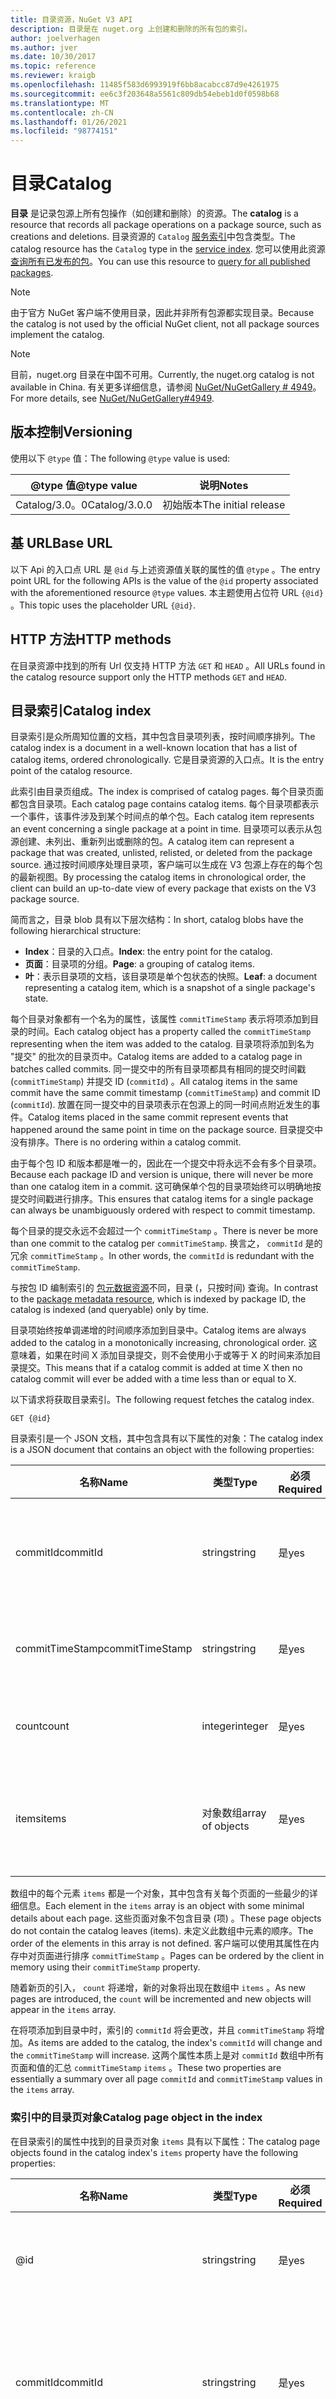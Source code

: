 ```yaml
---
title: 目录资源，NuGet V3 API
description: 目录是在 nuget.org 上创建和删除的所有包的索引。
author: joelverhagen
ms.author: jver
ms.date: 10/30/2017
ms.topic: reference
ms.reviewer: kraigb
ms.openlocfilehash: 11485f583d6993919f6bb8acabcc87d9e4261975
ms.sourcegitcommit: ee6c3f203648a5561c809db54ebeb1d0f0598b68
ms.translationtype: MT
ms.contentlocale: zh-CN
ms.lasthandoff: 01/26/2021
ms.locfileid: "98774151"
---
```

# <a name="catalog"></a><span data-ttu-id="5e202-103">目录</span><span class="sxs-lookup"><span data-stu-id="5e202-103">Catalog</span></span>

<span data-ttu-id="5e202-104">**目录** 是记录包源上所有包操作（如创建和删除）的资源。</span><span class="sxs-lookup"><span data-stu-id="5e202-104">The **catalog** is a resource that records all package operations on a package source, such as creations and deletions.</span></span> <span data-ttu-id="5e202-105">目录资源的 `Catalog` [服务索引](service-index.md)中包含类型。</span><span class="sxs-lookup"><span data-stu-id="5e202-105">The catalog resource has the `Catalog` type in the [service index](service-index.md).</span></span> <span data-ttu-id="5e202-106">您可以使用此资源 [查询所有已发布的包](../guides/api/query-for-all-published-packages.md)。</span><span class="sxs-lookup"><span data-stu-id="5e202-106">You can use this resource to [query for all published packages](../guides/api/query-for-all-published-packages.md).</span></span>

> [!Note]
> <span data-ttu-id="5e202-107">由于官方 NuGet 客户端不使用目录，因此并非所有包源都实现目录。</span><span class="sxs-lookup"><span data-stu-id="5e202-107">Because the catalog is not used by the official NuGet client, not all package sources implement the catalog.</span></span>

> [!Note]
> <span data-ttu-id="5e202-108">目前，nuget.org 目录在中国不可用。</span><span class="sxs-lookup"><span data-stu-id="5e202-108">Currently, the nuget.org catalog is not available in China.</span></span> <span data-ttu-id="5e202-109">有关更多详细信息，请参阅 [NuGet/NuGetGallery # 4949](https://github.com/NuGet/NuGetGallery/issues/4949)。</span><span class="sxs-lookup"><span data-stu-id="5e202-109">For more details, see [NuGet/NuGetGallery#4949](https://github.com/NuGet/NuGetGallery/issues/4949).</span></span>

## <a name="versioning"></a><span data-ttu-id="5e202-110">版本控制</span><span class="sxs-lookup"><span data-stu-id="5e202-110">Versioning</span></span>

<span data-ttu-id="5e202-111">使用以下 `@type` 值：</span><span class="sxs-lookup"><span data-stu-id="5e202-111">The following `@type` value is used:</span></span>

<span data-ttu-id="5e202-112">@type 值</span><span class="sxs-lookup"><span data-stu-id="5e202-112">@type value</span></span>   | <span data-ttu-id="5e202-113">说明</span><span class="sxs-lookup"><span data-stu-id="5e202-113">Notes</span></span>
------------- | -----
<span data-ttu-id="5e202-114">Catalog/3.0。0</span><span class="sxs-lookup"><span data-stu-id="5e202-114">Catalog/3.0.0</span></span> | <span data-ttu-id="5e202-115">初始版本</span><span class="sxs-lookup"><span data-stu-id="5e202-115">The initial release</span></span>

## <a name="base-url"></a><span data-ttu-id="5e202-116">基 URL</span><span class="sxs-lookup"><span data-stu-id="5e202-116">Base URL</span></span>

<span data-ttu-id="5e202-117">以下 Api 的入口点 URL 是 `@id` 与上述资源值关联的属性的值 `@type` 。</span><span class="sxs-lookup"><span data-stu-id="5e202-117">The entry point URL for the following APIs is the value of the `@id` property associated with the aforementioned resource `@type` values.</span></span> <span data-ttu-id="5e202-118">本主题使用占位符 URL `{@id}` 。</span><span class="sxs-lookup"><span data-stu-id="5e202-118">This topic uses the placeholder URL `{@id}`.</span></span>

## <a name="http-methods"></a><span data-ttu-id="5e202-119">HTTP 方法</span><span class="sxs-lookup"><span data-stu-id="5e202-119">HTTP methods</span></span>

<span data-ttu-id="5e202-120">在目录资源中找到的所有 Url 仅支持 HTTP 方法 `GET` 和 `HEAD` 。</span><span class="sxs-lookup"><span data-stu-id="5e202-120">All URLs found in the catalog resource support only the HTTP methods `GET` and `HEAD`.</span></span>

## <a name="catalog-index"></a><span data-ttu-id="5e202-121">目录索引</span><span class="sxs-lookup"><span data-stu-id="5e202-121">Catalog index</span></span>

<span data-ttu-id="5e202-122">目录索引是众所周知位置的文档，其中包含目录项列表，按时间顺序排列。</span><span class="sxs-lookup"><span data-stu-id="5e202-122">The catalog index is a document in a well-known location that has a list of catalog items, ordered chronologically.</span></span> <span data-ttu-id="5e202-123">它是目录资源的入口点。</span><span class="sxs-lookup"><span data-stu-id="5e202-123">It is the entry point of the catalog resource.</span></span>

<span data-ttu-id="5e202-124">此索引由目录页组成。</span><span class="sxs-lookup"><span data-stu-id="5e202-124">The index is comprised of catalog pages.</span></span> <span data-ttu-id="5e202-125">每个目录页面都包含目录项。</span><span class="sxs-lookup"><span data-stu-id="5e202-125">Each catalog page contains catalog items.</span></span> <span data-ttu-id="5e202-126">每个目录项都表示一个事件，该事件涉及到某个时间点的单个包。</span><span class="sxs-lookup"><span data-stu-id="5e202-126">Each catalog item represents an event concerning a single package at a point in time.</span></span> <span data-ttu-id="5e202-127">目录项可以表示从包源创建、未列出、重新列出或删除的包。</span><span class="sxs-lookup"><span data-stu-id="5e202-127">A catalog item can represent a package that was created, unlisted, relisted, or deleted from the package source.</span></span> <span data-ttu-id="5e202-128">通过按时间顺序处理目录项，客户端可以生成在 V3 包源上存在的每个包的最新视图。</span><span class="sxs-lookup"><span data-stu-id="5e202-128">By processing the catalog items in chronological order, the client can build an up-to-date view of every package that exists on the V3 package source.</span></span>

<span data-ttu-id="5e202-129">简而言之，目录 blob 具有以下层次结构：</span><span class="sxs-lookup"><span data-stu-id="5e202-129">In short, catalog blobs have the following hierarchical structure:</span></span>

- <span data-ttu-id="5e202-130">**Index**：目录的入口点。</span><span class="sxs-lookup"><span data-stu-id="5e202-130">**Index**: the entry point for the catalog.</span></span>
- <span data-ttu-id="5e202-131">**页面**：目录项的分组。</span><span class="sxs-lookup"><span data-stu-id="5e202-131">**Page**: a grouping of catalog items.</span></span>
- <span data-ttu-id="5e202-132">**叶**：表示目录项的文档，该目录项是单个包状态的快照。</span><span class="sxs-lookup"><span data-stu-id="5e202-132">**Leaf**: a document representing a catalog item, which is a snapshot of a single package's state.</span></span>

<span data-ttu-id="5e202-133">每个目录对象都有一个名为的属性，该属性 `commitTimeStamp` 表示将项添加到目录的时间。</span><span class="sxs-lookup"><span data-stu-id="5e202-133">Each catalog object has a property called the `commitTimeStamp` representing when the item was added to the catalog.</span></span> <span data-ttu-id="5e202-134">目录项将添加到名为 "提交" 的批次的目录页中。</span><span class="sxs-lookup"><span data-stu-id="5e202-134">Catalog items are added to a catalog page in batches called commits.</span></span> <span data-ttu-id="5e202-135">同一提交中的所有目录项都具有相同的提交时间戳 (`commitTimeStamp`) 并提交 ID (`commitId`) 。</span><span class="sxs-lookup"><span data-stu-id="5e202-135">All catalog items in the same commit have the same commit timestamp (`commitTimeStamp`) and commit ID (`commitId`).</span></span> <span data-ttu-id="5e202-136">放置在同一提交中的目录项表示在包源上的同一时间点附近发生的事件。</span><span class="sxs-lookup"><span data-stu-id="5e202-136">Catalog items placed in the same commit represent events that happened around the same point in time on the package source.</span></span> <span data-ttu-id="5e202-137">目录提交中没有排序。</span><span class="sxs-lookup"><span data-stu-id="5e202-137">There is no ordering within a catalog commit.</span></span>

<span data-ttu-id="5e202-138">由于每个包 ID 和版本都是唯一的，因此在一个提交中将永远不会有多个目录项。</span><span class="sxs-lookup"><span data-stu-id="5e202-138">Because each package ID and version is unique, there will never be more than one catalog item in a commit.</span></span> <span data-ttu-id="5e202-139">这可确保单个包的目录项始终可以明确地按提交时间戳进行排序。</span><span class="sxs-lookup"><span data-stu-id="5e202-139">This ensures that catalog items for a single package can always be unambiguously ordered with respect to commit timestamp.</span></span>

<span data-ttu-id="5e202-140">每个目录的提交永远不会超过一个 `commitTimeStamp` 。</span><span class="sxs-lookup"><span data-stu-id="5e202-140">There is never be more than one commit to the catalog per `commitTimeStamp`.</span></span> <span data-ttu-id="5e202-141">换言之， `commitId` 是的冗余 `commitTimeStamp` 。</span><span class="sxs-lookup"><span data-stu-id="5e202-141">In other words, the `commitId` is redundant with the `commitTimeStamp`.</span></span>

<span data-ttu-id="5e202-142">与按包 ID 编制索引的 [包元数据资源](registration-base-url-resource.md)不同，目录 (，只按时间) 查询。</span><span class="sxs-lookup"><span data-stu-id="5e202-142">In contrast to the [package metadata resource](registration-base-url-resource.md), which is indexed by package ID, the catalog is indexed (and queryable) only by time.</span></span>

<span data-ttu-id="5e202-143">目录项始终按单调递增的时间顺序添加到目录中。</span><span class="sxs-lookup"><span data-stu-id="5e202-143">Catalog items are always added to the catalog in a monotonically increasing, chronological order.</span></span> <span data-ttu-id="5e202-144">这意味着，如果在时间 X 添加目录提交，则不会使用小于或等于 X 的时间来添加目录提交。</span><span class="sxs-lookup"><span data-stu-id="5e202-144">This means that if a catalog commit is added at time X then no catalog commit will ever be added with a time less than or equal to X.</span></span>

<span data-ttu-id="5e202-145">以下请求将获取目录索引。</span><span class="sxs-lookup"><span data-stu-id="5e202-145">The following request fetches the catalog index.</span></span>

```
GET {@id}
```

<span data-ttu-id="5e202-146">目录索引是一个 JSON 文档，其中包含具有以下属性的对象：</span><span class="sxs-lookup"><span data-stu-id="5e202-146">The catalog index is a JSON document that contains an object with the following properties:</span></span>

<span data-ttu-id="5e202-147">名称</span><span class="sxs-lookup"><span data-stu-id="5e202-147">Name</span></span>            | <span data-ttu-id="5e202-148">类型</span><span class="sxs-lookup"><span data-stu-id="5e202-148">Type</span></span>             | <span data-ttu-id="5e202-149">必须</span><span class="sxs-lookup"><span data-stu-id="5e202-149">Required</span></span> | <span data-ttu-id="5e202-150">注释</span><span class="sxs-lookup"><span data-stu-id="5e202-150">Notes</span></span>
--------------- | ---------------- | -------- | -----
<span data-ttu-id="5e202-151">commitId</span><span class="sxs-lookup"><span data-stu-id="5e202-151">commitId</span></span>        | <span data-ttu-id="5e202-152">string</span><span class="sxs-lookup"><span data-stu-id="5e202-152">string</span></span>           | <span data-ttu-id="5e202-153">是</span><span class="sxs-lookup"><span data-stu-id="5e202-153">yes</span></span>      | <span data-ttu-id="5e202-154">与最新提交关联的唯一 ID</span><span class="sxs-lookup"><span data-stu-id="5e202-154">A unique ID associated with the most recent commit</span></span>
<span data-ttu-id="5e202-155">commitTimeStamp</span><span class="sxs-lookup"><span data-stu-id="5e202-155">commitTimeStamp</span></span> | <span data-ttu-id="5e202-156">string</span><span class="sxs-lookup"><span data-stu-id="5e202-156">string</span></span>           | <span data-ttu-id="5e202-157">是</span><span class="sxs-lookup"><span data-stu-id="5e202-157">yes</span></span>      | <span data-ttu-id="5e202-158">最近提交的时间戳</span><span class="sxs-lookup"><span data-stu-id="5e202-158">A timestamp of the most recent commit</span></span>
<span data-ttu-id="5e202-159">count</span><span class="sxs-lookup"><span data-stu-id="5e202-159">count</span></span>           | <span data-ttu-id="5e202-160">integer</span><span class="sxs-lookup"><span data-stu-id="5e202-160">integer</span></span>          | <span data-ttu-id="5e202-161">是</span><span class="sxs-lookup"><span data-stu-id="5e202-161">yes</span></span>      | <span data-ttu-id="5e202-162">索引中的页数</span><span class="sxs-lookup"><span data-stu-id="5e202-162">The number of pages in the index</span></span>
<span data-ttu-id="5e202-163">items</span><span class="sxs-lookup"><span data-stu-id="5e202-163">items</span></span>           | <span data-ttu-id="5e202-164">对象数组</span><span class="sxs-lookup"><span data-stu-id="5e202-164">array of objects</span></span> | <span data-ttu-id="5e202-165">是</span><span class="sxs-lookup"><span data-stu-id="5e202-165">yes</span></span>      | <span data-ttu-id="5e202-166">对象的数组，每个对象表示一个页</span><span class="sxs-lookup"><span data-stu-id="5e202-166">A array of objects, each object representing a page</span></span>

<span data-ttu-id="5e202-167">数组中的每个元素 `items` 都是一个对象，其中包含有关每个页面的一些最少的详细信息。</span><span class="sxs-lookup"><span data-stu-id="5e202-167">Each element in the `items` array is an object with some minimal details about each page.</span></span> <span data-ttu-id="5e202-168">这些页面对象不包含目录 (项) 。</span><span class="sxs-lookup"><span data-stu-id="5e202-168">These page objects do not contain the catalog leaves (items).</span></span> <span data-ttu-id="5e202-169">未定义此数组中元素的顺序。</span><span class="sxs-lookup"><span data-stu-id="5e202-169">The order of the elements in this array is not defined.</span></span> <span data-ttu-id="5e202-170">客户端可以使用其属性在内存中对页面进行排序 `commitTimeStamp` 。</span><span class="sxs-lookup"><span data-stu-id="5e202-170">Pages can be ordered by the client in memory using their `commitTimeStamp` property.</span></span>

<span data-ttu-id="5e202-171">随着新页的引入， `count` 将递增，新的对象将出现在数组中 `items` 。</span><span class="sxs-lookup"><span data-stu-id="5e202-171">As new pages are introduced, the `count` will be incremented and new objects will appear in the `items` array.</span></span>

<span data-ttu-id="5e202-172">在将项添加到目录中时，索引的 `commitId` 将会更改，并且 `commitTimeStamp` 将增加。</span><span class="sxs-lookup"><span data-stu-id="5e202-172">As items are added to the catalog, the index's `commitId` will change and the `commitTimeStamp` will increase.</span></span> <span data-ttu-id="5e202-173">这两个属性本质上是对 `commitId` 数组中所有页面和值的汇总 `commitTimeStamp` `items` 。</span><span class="sxs-lookup"><span data-stu-id="5e202-173">These two properties are essentially a summary over all page `commitId` and `commitTimeStamp` values in the `items` array.</span></span>

### <a name="catalog-page-object-in-the-index"></a><span data-ttu-id="5e202-174">索引中的目录页对象</span><span class="sxs-lookup"><span data-stu-id="5e202-174">Catalog page object in the index</span></span>

<span data-ttu-id="5e202-175">在目录索引的属性中找到的目录页对象 `items` 具有以下属性：</span><span class="sxs-lookup"><span data-stu-id="5e202-175">The catalog page objects found in the catalog index's `items` property have the following properties:</span></span>

<span data-ttu-id="5e202-176">名称</span><span class="sxs-lookup"><span data-stu-id="5e202-176">Name</span></span>            | <span data-ttu-id="5e202-177">类型</span><span class="sxs-lookup"><span data-stu-id="5e202-177">Type</span></span>    | <span data-ttu-id="5e202-178">必须</span><span class="sxs-lookup"><span data-stu-id="5e202-178">Required</span></span> | <span data-ttu-id="5e202-179">注释</span><span class="sxs-lookup"><span data-stu-id="5e202-179">Notes</span></span>
--------------- | ------- | -------- | -----
@id             | <span data-ttu-id="5e202-180">string</span><span class="sxs-lookup"><span data-stu-id="5e202-180">string</span></span>  | <span data-ttu-id="5e202-181">是</span><span class="sxs-lookup"><span data-stu-id="5e202-181">yes</span></span>      | <span data-ttu-id="5e202-182">要提取目录页的 URL</span><span class="sxs-lookup"><span data-stu-id="5e202-182">The URL to fetch catalog page</span></span>
<span data-ttu-id="5e202-183">commitId</span><span class="sxs-lookup"><span data-stu-id="5e202-183">commitId</span></span>        | <span data-ttu-id="5e202-184">string</span><span class="sxs-lookup"><span data-stu-id="5e202-184">string</span></span>  | <span data-ttu-id="5e202-185">是</span><span class="sxs-lookup"><span data-stu-id="5e202-185">yes</span></span>      | <span data-ttu-id="5e202-186">与此页中的最新提交关联的唯一 ID</span><span class="sxs-lookup"><span data-stu-id="5e202-186">A unique ID associated with the most recent commit in this page</span></span>
<span data-ttu-id="5e202-187">commitTimeStamp</span><span class="sxs-lookup"><span data-stu-id="5e202-187">commitTimeStamp</span></span> | <span data-ttu-id="5e202-188">string</span><span class="sxs-lookup"><span data-stu-id="5e202-188">string</span></span>  | <span data-ttu-id="5e202-189">是</span><span class="sxs-lookup"><span data-stu-id="5e202-189">yes</span></span>      | <span data-ttu-id="5e202-190">此页中的最新提交的时间戳</span><span class="sxs-lookup"><span data-stu-id="5e202-190">A timestamp of the most recent commit in this page</span></span>
<span data-ttu-id="5e202-191">count</span><span class="sxs-lookup"><span data-stu-id="5e202-191">count</span></span>           | <span data-ttu-id="5e202-192">integer</span><span class="sxs-lookup"><span data-stu-id="5e202-192">integer</span></span> | <span data-ttu-id="5e202-193">是</span><span class="sxs-lookup"><span data-stu-id="5e202-193">yes</span></span>      | <span data-ttu-id="5e202-194">目录页中的项数</span><span class="sxs-lookup"><span data-stu-id="5e202-194">The number of items in the catalog page</span></span>

<span data-ttu-id="5e202-195">与 [包元数据资源](registration-base-url-resource.md) 相比，在某些情况下，inlines 留在索引中，目录叶从不内联到索引中，必须始终使用页面的 URL 来提取 `@id` 。</span><span class="sxs-lookup"><span data-stu-id="5e202-195">In contrast to the [package metadata resource](registration-base-url-resource.md) which in some cases inlines leaves into the index, catalog leaves are never inlined into the index and must always be fetched by using the page's `@id` URL.</span></span>

### <a name="sample-request"></a><span data-ttu-id="5e202-196">示例请求</span><span class="sxs-lookup"><span data-stu-id="5e202-196">Sample request</span></span>

```
GET https://api.nuget.org/v3/catalog0/index.json
```

### <a name="sample-response"></a><span data-ttu-id="5e202-197">示例响应</span><span class="sxs-lookup"><span data-stu-id="5e202-197">Sample response</span></span>

[!code-JSON [catalog-index.json](./_data/catalog-index.json)]

## <a name="catalog-page"></a><span data-ttu-id="5e202-198">目录页</span><span class="sxs-lookup"><span data-stu-id="5e202-198">Catalog page</span></span>

<span data-ttu-id="5e202-199">"目录" 页是目录项的集合。</span><span class="sxs-lookup"><span data-stu-id="5e202-199">The catalog page is a collection of catalog items.</span></span> <span data-ttu-id="5e202-200">它是使用 `@id` 目录索引中找到的值之一提取的文档。</span><span class="sxs-lookup"><span data-stu-id="5e202-200">It is a document fetched using one of the `@id` values found in the catalog index.</span></span> <span data-ttu-id="5e202-201">目录页的 URL 不应是可预测的，只应使用目录索引来发现。</span><span class="sxs-lookup"><span data-stu-id="5e202-201">The URL to a catalog page is not intended to be predictable and should be discovered using only the catalog index.</span></span>

<span data-ttu-id="5e202-202">新的目录项仅添加到具有最高提交时间戳或新页的目录索引页面。</span><span class="sxs-lookup"><span data-stu-id="5e202-202">New catalog items are added to the page in the catalog index only with the highest commit timestamp or to a new page.</span></span> <span data-ttu-id="5e202-203">将具有较高提交时间戳的页面添加到目录后，将永远不会将较旧的页面添加到或更改。</span><span class="sxs-lookup"><span data-stu-id="5e202-203">Once a page with a higher commit timestamp is added to the catalog, older pages are never added to or changed.</span></span>

<span data-ttu-id="5e202-204">目录页文档是包含以下属性的 JSON 对象：</span><span class="sxs-lookup"><span data-stu-id="5e202-204">The catalog page document is a JSON object with the following properties:</span></span>

<span data-ttu-id="5e202-205">名称</span><span class="sxs-lookup"><span data-stu-id="5e202-205">Name</span></span>            | <span data-ttu-id="5e202-206">类型</span><span class="sxs-lookup"><span data-stu-id="5e202-206">Type</span></span>             | <span data-ttu-id="5e202-207">必须</span><span class="sxs-lookup"><span data-stu-id="5e202-207">Required</span></span> | <span data-ttu-id="5e202-208">注释</span><span class="sxs-lookup"><span data-stu-id="5e202-208">Notes</span></span>
--------------- | ---------------- | -------- | -----
<span data-ttu-id="5e202-209">commitId</span><span class="sxs-lookup"><span data-stu-id="5e202-209">commitId</span></span>        | <span data-ttu-id="5e202-210">string</span><span class="sxs-lookup"><span data-stu-id="5e202-210">string</span></span>           | <span data-ttu-id="5e202-211">是</span><span class="sxs-lookup"><span data-stu-id="5e202-211">yes</span></span>      | <span data-ttu-id="5e202-212">与此页中的最新提交关联的唯一 ID</span><span class="sxs-lookup"><span data-stu-id="5e202-212">A unique ID associated with the most recent commit in this page</span></span>
<span data-ttu-id="5e202-213">commitTimeStamp</span><span class="sxs-lookup"><span data-stu-id="5e202-213">commitTimeStamp</span></span> | <span data-ttu-id="5e202-214">string</span><span class="sxs-lookup"><span data-stu-id="5e202-214">string</span></span>           | <span data-ttu-id="5e202-215">是</span><span class="sxs-lookup"><span data-stu-id="5e202-215">yes</span></span>      | <span data-ttu-id="5e202-216">此页中的最新提交的时间戳</span><span class="sxs-lookup"><span data-stu-id="5e202-216">A timestamp of the most recent commit in this page</span></span>
<span data-ttu-id="5e202-217">count</span><span class="sxs-lookup"><span data-stu-id="5e202-217">count</span></span>           | <span data-ttu-id="5e202-218">integer</span><span class="sxs-lookup"><span data-stu-id="5e202-218">integer</span></span>          | <span data-ttu-id="5e202-219">是</span><span class="sxs-lookup"><span data-stu-id="5e202-219">yes</span></span>      | <span data-ttu-id="5e202-220">页面中的项目数</span><span class="sxs-lookup"><span data-stu-id="5e202-220">The number of items in the page</span></span>
<span data-ttu-id="5e202-221">items</span><span class="sxs-lookup"><span data-stu-id="5e202-221">items</span></span>           | <span data-ttu-id="5e202-222">对象数组</span><span class="sxs-lookup"><span data-stu-id="5e202-222">array of objects</span></span> | <span data-ttu-id="5e202-223">是</span><span class="sxs-lookup"><span data-stu-id="5e202-223">yes</span></span>      | <span data-ttu-id="5e202-224">此页中的目录项</span><span class="sxs-lookup"><span data-stu-id="5e202-224">The catalog items in this page</span></span>
<span data-ttu-id="5e202-225">父级 (parent)</span><span class="sxs-lookup"><span data-stu-id="5e202-225">parent</span></span>          | <span data-ttu-id="5e202-226">string</span><span class="sxs-lookup"><span data-stu-id="5e202-226">string</span></span>           | <span data-ttu-id="5e202-227">是</span><span class="sxs-lookup"><span data-stu-id="5e202-227">yes</span></span>      | <span data-ttu-id="5e202-228">目录索引的 URL</span><span class="sxs-lookup"><span data-stu-id="5e202-228">A URL to the catalog index</span></span>

<span data-ttu-id="5e202-229">数组中的每个元素 `items` 都是一个对象，其中包含有关目录项的一些最少的详细信息。</span><span class="sxs-lookup"><span data-stu-id="5e202-229">Each element in the `items` array is an object with some minimal details about the catalog item.</span></span> <span data-ttu-id="5e202-230">这些项对象不包含目录项的所有数据。</span><span class="sxs-lookup"><span data-stu-id="5e202-230">These item objects do not contain all of the catalog item's data.</span></span> <span data-ttu-id="5e202-231">页的数组中项的顺序 `items` 未定义。</span><span class="sxs-lookup"><span data-stu-id="5e202-231">The order of the items in the page's `items` array is not defined.</span></span> <span data-ttu-id="5e202-232">客户端可以使用其属性在内存中对项进行排序 `commitTimeStamp` 。</span><span class="sxs-lookup"><span data-stu-id="5e202-232">Items can be ordered by the client in memory using their `commitTimeStamp` property.</span></span>

<span data-ttu-id="5e202-233">页中目录项的数目由服务器实现定义。</span><span class="sxs-lookup"><span data-stu-id="5e202-233">The number of catalog items in a page is defined by server implementation.</span></span> <span data-ttu-id="5e202-234">对于 nuget.org，每个页面中最多包含550个项目，但对于某些页面，实际数字可能较小，具体取决于下一个提交批处理的时间点大小。</span><span class="sxs-lookup"><span data-stu-id="5e202-234">For nuget.org, there are at most 550 items in each page, although the actual number may be smaller for some pages depending on the size of the next commit batch at the point in time.</span></span>

<span data-ttu-id="5e202-235">引入新项 `count` 后，会递增，新目录项对象会出现在数组中 `items` 。</span><span class="sxs-lookup"><span data-stu-id="5e202-235">As new items are introduced, the `count` is incremented and new catalog item objects appear in the `items` array.</span></span>

<span data-ttu-id="5e202-236">当向页面添加项时，所 `commitId` 做的更改和将 `commitTimeStamp` 增加。</span><span class="sxs-lookup"><span data-stu-id="5e202-236">As items are added to the page, the `commitId` changes and the `commitTimeStamp` increases.</span></span> <span data-ttu-id="5e202-237">这两个属性本质上是对 `commitId` 数组中所有和值的汇总 `commitTimeStamp` `items` 。</span><span class="sxs-lookup"><span data-stu-id="5e202-237">These two properties are essentially a summary over all `commitId` and `commitTimeStamp` values in the `items` array.</span></span>

### <a name="catalog-item-object-in-a-page"></a><span data-ttu-id="5e202-238">页面中的目录项对象</span><span class="sxs-lookup"><span data-stu-id="5e202-238">Catalog item object in a page</span></span>

<span data-ttu-id="5e202-239">在目录页的属性中找到的目录项对象 `items` 具有以下属性：</span><span class="sxs-lookup"><span data-stu-id="5e202-239">The catalog item objects found in the catalog page's `items` property have the following properties:</span></span>

<span data-ttu-id="5e202-240">名称</span><span class="sxs-lookup"><span data-stu-id="5e202-240">Name</span></span>            | <span data-ttu-id="5e202-241">类型</span><span class="sxs-lookup"><span data-stu-id="5e202-241">Type</span></span>    | <span data-ttu-id="5e202-242">必须</span><span class="sxs-lookup"><span data-stu-id="5e202-242">Required</span></span> | <span data-ttu-id="5e202-243">注释</span><span class="sxs-lookup"><span data-stu-id="5e202-243">Notes</span></span>
--------------- | ------- | -------- | -----
@id             | <span data-ttu-id="5e202-244">string</span><span class="sxs-lookup"><span data-stu-id="5e202-244">string</span></span>  | <span data-ttu-id="5e202-245">是</span><span class="sxs-lookup"><span data-stu-id="5e202-245">yes</span></span>      | <span data-ttu-id="5e202-246">要提取目录项的 URL</span><span class="sxs-lookup"><span data-stu-id="5e202-246">The URL to fetch the catalog item</span></span>
@type           | <span data-ttu-id="5e202-247">string</span><span class="sxs-lookup"><span data-stu-id="5e202-247">string</span></span>  | <span data-ttu-id="5e202-248">是</span><span class="sxs-lookup"><span data-stu-id="5e202-248">yes</span></span>      | <span data-ttu-id="5e202-249">目录项的类型</span><span class="sxs-lookup"><span data-stu-id="5e202-249">The type of the catalog item</span></span>
<span data-ttu-id="5e202-250">commitId</span><span class="sxs-lookup"><span data-stu-id="5e202-250">commitId</span></span>        | <span data-ttu-id="5e202-251">string</span><span class="sxs-lookup"><span data-stu-id="5e202-251">string</span></span>  | <span data-ttu-id="5e202-252">是</span><span class="sxs-lookup"><span data-stu-id="5e202-252">yes</span></span>      | <span data-ttu-id="5e202-253">与此目录项关联的提交 ID</span><span class="sxs-lookup"><span data-stu-id="5e202-253">The commit ID associated with this catalog item</span></span>
<span data-ttu-id="5e202-254">commitTimeStamp</span><span class="sxs-lookup"><span data-stu-id="5e202-254">commitTimeStamp</span></span> | <span data-ttu-id="5e202-255">string</span><span class="sxs-lookup"><span data-stu-id="5e202-255">string</span></span>  | <span data-ttu-id="5e202-256">是</span><span class="sxs-lookup"><span data-stu-id="5e202-256">yes</span></span>      | <span data-ttu-id="5e202-257">此目录项的提交时间戳</span><span class="sxs-lookup"><span data-stu-id="5e202-257">The commit timestamp of this catalog item</span></span>
<span data-ttu-id="5e202-258">nuget： id</span><span class="sxs-lookup"><span data-stu-id="5e202-258">nuget:id</span></span>        | <span data-ttu-id="5e202-259">string</span><span class="sxs-lookup"><span data-stu-id="5e202-259">string</span></span>  | <span data-ttu-id="5e202-260">是</span><span class="sxs-lookup"><span data-stu-id="5e202-260">yes</span></span>      | <span data-ttu-id="5e202-261">此叶相关的包 ID</span><span class="sxs-lookup"><span data-stu-id="5e202-261">The package ID that this leaf is related to</span></span>
<span data-ttu-id="5e202-262">nuget：版本</span><span class="sxs-lookup"><span data-stu-id="5e202-262">nuget:version</span></span>   | <span data-ttu-id="5e202-263">string</span><span class="sxs-lookup"><span data-stu-id="5e202-263">string</span></span>  | <span data-ttu-id="5e202-264">是</span><span class="sxs-lookup"><span data-stu-id="5e202-264">yes</span></span>      | <span data-ttu-id="5e202-265">此叶相关的包版本</span><span class="sxs-lookup"><span data-stu-id="5e202-265">The package version that this leaf is related to</span></span>

<span data-ttu-id="5e202-266">`@type`该值将是以下两个值之一：</span><span class="sxs-lookup"><span data-stu-id="5e202-266">The `@type` value will be one of the following two values:</span></span>

1. <span data-ttu-id="5e202-267">`nuget:PackageDetails`：对应于 `PackageDetails` 目录叶文档中的类型。</span><span class="sxs-lookup"><span data-stu-id="5e202-267">`nuget:PackageDetails`: this corresponds to `PackageDetails` type in the catalog leaf document.</span></span>
1. <span data-ttu-id="5e202-268">`nuget:PackageDelete`：对应于 `PackageDelete` 目录叶文档中的类型。</span><span class="sxs-lookup"><span data-stu-id="5e202-268">`nuget:PackageDelete`: this corresponds to the `PackageDelete` type in the catalog leaf document.</span></span>

<span data-ttu-id="5e202-269">有关每种类型含义的更多详细信息，请参阅下面的 [相应项类型](#item-types) 。</span><span class="sxs-lookup"><span data-stu-id="5e202-269">For more details about what each type means, see the [corresponding items type](#item-types) below.</span></span>

### <a name="sample-request"></a><span data-ttu-id="5e202-270">示例请求</span><span class="sxs-lookup"><span data-stu-id="5e202-270">Sample request</span></span>

```
GET https://api.nuget.org/v3/catalog0/page2926.json
```

### <a name="sample-response"></a><span data-ttu-id="5e202-271">示例响应</span><span class="sxs-lookup"><span data-stu-id="5e202-271">Sample response</span></span>

[!code-JSON [catalog-page.json](./_data/catalog-page.json)]

## <a name="catalog-leaf"></a><span data-ttu-id="5e202-272">目录叶</span><span class="sxs-lookup"><span data-stu-id="5e202-272">Catalog leaf</span></span>

<span data-ttu-id="5e202-273">目录叶包含某些时间点特定包 ID 和版本的相关元数据。</span><span class="sxs-lookup"><span data-stu-id="5e202-273">The catalog leaf contains metadata about a specific package ID and version at some point in time.</span></span> <span data-ttu-id="5e202-274">它是使用 `@id` 目录页中的值提取的文档。</span><span class="sxs-lookup"><span data-stu-id="5e202-274">It is a document fetched using the `@id` value found in a catalog page.</span></span> <span data-ttu-id="5e202-275">目录叶的 URL 不应是可预测的，应仅使用目录页来发现。</span><span class="sxs-lookup"><span data-stu-id="5e202-275">The URL to a catalog leaf is not intended to be predictable and should be discovered using only a catalog page.</span></span>

<span data-ttu-id="5e202-276">目录叶文档是包含以下属性的 JSON 对象：</span><span class="sxs-lookup"><span data-stu-id="5e202-276">The catalog leaf document is a JSON object with the following properties:</span></span>

<span data-ttu-id="5e202-277">名称</span><span class="sxs-lookup"><span data-stu-id="5e202-277">Name</span></span>                    | <span data-ttu-id="5e202-278">类型</span><span class="sxs-lookup"><span data-stu-id="5e202-278">Type</span></span>                       | <span data-ttu-id="5e202-279">必须</span><span class="sxs-lookup"><span data-stu-id="5e202-279">Required</span></span> | <span data-ttu-id="5e202-280">注释</span><span class="sxs-lookup"><span data-stu-id="5e202-280">Notes</span></span>
----------------------- | -------------------------- | -------- | -----
@type                   | <span data-ttu-id="5e202-281">字符串或字符串数组</span><span class="sxs-lookup"><span data-stu-id="5e202-281">string or array of strings</span></span> | <span data-ttu-id="5e202-282">是</span><span class="sxs-lookup"><span data-stu-id="5e202-282">yes</span></span>      | <span data-ttu-id="5e202-283">目录项 (s) 类型</span><span class="sxs-lookup"><span data-stu-id="5e202-283">The type(s) of the catalog item</span></span>
<span data-ttu-id="5e202-284">目录： commitId</span><span class="sxs-lookup"><span data-stu-id="5e202-284">catalog:commitId</span></span>        | <span data-ttu-id="5e202-285">string</span><span class="sxs-lookup"><span data-stu-id="5e202-285">string</span></span>                     | <span data-ttu-id="5e202-286">是</span><span class="sxs-lookup"><span data-stu-id="5e202-286">yes</span></span>      | <span data-ttu-id="5e202-287">与此目录项关联的提交 ID</span><span class="sxs-lookup"><span data-stu-id="5e202-287">A commit ID associated with this catalog item</span></span>
<span data-ttu-id="5e202-288">目录： commitTimeStamp</span><span class="sxs-lookup"><span data-stu-id="5e202-288">catalog:commitTimeStamp</span></span> | <span data-ttu-id="5e202-289">string</span><span class="sxs-lookup"><span data-stu-id="5e202-289">string</span></span>                     | <span data-ttu-id="5e202-290">是</span><span class="sxs-lookup"><span data-stu-id="5e202-290">yes</span></span>      | <span data-ttu-id="5e202-291">此目录项的提交时间戳</span><span class="sxs-lookup"><span data-stu-id="5e202-291">The commit timestamp of this catalog item</span></span>
<span data-ttu-id="5e202-292">id</span><span class="sxs-lookup"><span data-stu-id="5e202-292">id</span></span>                      | <span data-ttu-id="5e202-293">string</span><span class="sxs-lookup"><span data-stu-id="5e202-293">string</span></span>                     | <span data-ttu-id="5e202-294">是</span><span class="sxs-lookup"><span data-stu-id="5e202-294">yes</span></span>      | <span data-ttu-id="5e202-295">目录项的包 ID</span><span class="sxs-lookup"><span data-stu-id="5e202-295">The package ID of the catalog item</span></span>
<span data-ttu-id="5e202-296">published</span><span class="sxs-lookup"><span data-stu-id="5e202-296">published</span></span>               | <span data-ttu-id="5e202-297">string</span><span class="sxs-lookup"><span data-stu-id="5e202-297">string</span></span>                     | <span data-ttu-id="5e202-298">是</span><span class="sxs-lookup"><span data-stu-id="5e202-298">yes</span></span>      | <span data-ttu-id="5e202-299">包目录项的发布日期</span><span class="sxs-lookup"><span data-stu-id="5e202-299">The published date of the package catalog item</span></span>
<span data-ttu-id="5e202-300">版本</span><span class="sxs-lookup"><span data-stu-id="5e202-300">version</span></span>                 | <span data-ttu-id="5e202-301">string</span><span class="sxs-lookup"><span data-stu-id="5e202-301">string</span></span>                     | <span data-ttu-id="5e202-302">是</span><span class="sxs-lookup"><span data-stu-id="5e202-302">yes</span></span>      | <span data-ttu-id="5e202-303">目录项的包版本</span><span class="sxs-lookup"><span data-stu-id="5e202-303">The package version of the catalog item</span></span>

### <a name="item-types"></a><span data-ttu-id="5e202-304">项类型</span><span class="sxs-lookup"><span data-stu-id="5e202-304">Item types</span></span>

<span data-ttu-id="5e202-305">`@type`属性是字符串或字符串数组。</span><span class="sxs-lookup"><span data-stu-id="5e202-305">The `@type` property is a string or array of strings.</span></span> <span data-ttu-id="5e202-306">为方便起见，如果 `@type` 值为字符串，则应将其视为大小为1的任意数组。</span><span class="sxs-lookup"><span data-stu-id="5e202-306">For convenience, if the `@type` value is a string, it should be treated as any array of size one.</span></span> <span data-ttu-id="5e202-307">并非的所有可能值 `@type` 都有记录。</span><span class="sxs-lookup"><span data-stu-id="5e202-307">Not all possible values for `@type` are documented.</span></span> <span data-ttu-id="5e202-308">但是，每个目录项都有以下两个字符串类型值中的一个：</span><span class="sxs-lookup"><span data-stu-id="5e202-308">However, each catalog item has exactly one of the two following string type values:</span></span>

1. <span data-ttu-id="5e202-309">`PackageDetails`：表示包元数据的快照</span><span class="sxs-lookup"><span data-stu-id="5e202-309">`PackageDetails`: represents a snapshot of package metadata</span></span>
1. <span data-ttu-id="5e202-310">`PackageDelete`：表示已删除的包</span><span class="sxs-lookup"><span data-stu-id="5e202-310">`PackageDelete`: represents a package that was deleted</span></span>

### <a name="package-details-catalog-items"></a><span data-ttu-id="5e202-311">包详细信息目录项</span><span class="sxs-lookup"><span data-stu-id="5e202-311">Package details catalog items</span></span>

<span data-ttu-id="5e202-312">类型为的目录项 `PackageDetails` 包含特定包的包元数据的快照 (ID 和版本组合) 。</span><span class="sxs-lookup"><span data-stu-id="5e202-312">Catalog items with the type `PackageDetails` contain a snapshot of package metadata for a specific package (ID and version combination).</span></span> <span data-ttu-id="5e202-313">包源遇到以下任何情况时，将生成包详细信息目录项：</span><span class="sxs-lookup"><span data-stu-id="5e202-313">A package details catalog item is produced when a package source encounters any of the following scenarios:</span></span>

1. <span data-ttu-id="5e202-314">**推送** 包。</span><span class="sxs-lookup"><span data-stu-id="5e202-314">A package is **pushed**.</span></span>
1. <span data-ttu-id="5e202-315">已 **列出** 包。</span><span class="sxs-lookup"><span data-stu-id="5e202-315">A package is **listed**.</span></span>
1. <span data-ttu-id="5e202-316">未 **列出** 包。</span><span class="sxs-lookup"><span data-stu-id="5e202-316">A package is **unlisted**.</span></span>
1. <span data-ttu-id="5e202-317">包为 **重排**。</span><span class="sxs-lookup"><span data-stu-id="5e202-317">A package is **reflowed**.</span></span>

<span data-ttu-id="5e202-318">包重排是一种管理手势，它实质上生成了现有包的虚设推送，无对包本身的任何更改。</span><span class="sxs-lookup"><span data-stu-id="5e202-318">A package reflow is an administrative gesture that essentially generates a fake push of an existing package with no changes to the package itself.</span></span> <span data-ttu-id="5e202-319">在 nuget.org 上，在使用目录的后台作业之一中修复 bug 后，将使用重排。</span><span class="sxs-lookup"><span data-stu-id="5e202-319">On nuget.org, a reflow is used after fixing a bug in one of the background jobs which consume the catalog.</span></span>

<span data-ttu-id="5e202-320">使用目录项的客户端不应尝试确定哪些方案生成了目录项。</span><span class="sxs-lookup"><span data-stu-id="5e202-320">Clients consuming the catalog items should not attempt to determine which of these scenarios produced the catalog item.</span></span> <span data-ttu-id="5e202-321">相反，客户端只需用目录项中包含的元数据更新任何已维护的视图或索引。</span><span class="sxs-lookup"><span data-stu-id="5e202-321">Instead, the client should simply update any maintained view or index with the metadata contained in the catalog item.</span></span> <span data-ttu-id="5e202-322">此外，应妥善处理重复或冗余的目录项 (幂等方式) 。</span><span class="sxs-lookup"><span data-stu-id="5e202-322">Furthermore, duplicate or redundant catalog items should be handled gracefully (idempotently).</span></span>

<span data-ttu-id="5e202-323">包详细信息目录项除 [包含在所有目录叶上](#catalog-leaf)的属性外，还具有以下属性。</span><span class="sxs-lookup"><span data-stu-id="5e202-323">Package details catalog items have the following properties in addition to those [included on all catalog leaves](#catalog-leaf).</span></span>

<span data-ttu-id="5e202-324">名称</span><span class="sxs-lookup"><span data-stu-id="5e202-324">Name</span></span>                    | <span data-ttu-id="5e202-325">类型</span><span class="sxs-lookup"><span data-stu-id="5e202-325">Type</span></span>                       | <span data-ttu-id="5e202-326">必须</span><span class="sxs-lookup"><span data-stu-id="5e202-326">Required</span></span> | <span data-ttu-id="5e202-327">注释</span><span class="sxs-lookup"><span data-stu-id="5e202-327">Notes</span></span>
----------------------- | -------------------------- | -------- | -----
<span data-ttu-id="5e202-328">作者</span><span class="sxs-lookup"><span data-stu-id="5e202-328">authors</span></span>                 | <span data-ttu-id="5e202-329">string</span><span class="sxs-lookup"><span data-stu-id="5e202-329">string</span></span>                     | <span data-ttu-id="5e202-330">否</span><span class="sxs-lookup"><span data-stu-id="5e202-330">no</span></span>       |
<span data-ttu-id="5e202-331">created</span><span class="sxs-lookup"><span data-stu-id="5e202-331">created</span></span>                 | <span data-ttu-id="5e202-332">string</span><span class="sxs-lookup"><span data-stu-id="5e202-332">string</span></span>                     | <span data-ttu-id="5e202-333">否</span><span class="sxs-lookup"><span data-stu-id="5e202-333">no</span></span>       | <span data-ttu-id="5e202-334">首次创建包时的时间戳。</span><span class="sxs-lookup"><span data-stu-id="5e202-334">A timestamp of when the package was first created.</span></span> <span data-ttu-id="5e202-335">回退属性： `published` 。</span><span class="sxs-lookup"><span data-stu-id="5e202-335">Fallback property: `published`.</span></span>
<span data-ttu-id="5e202-336">dependencyGroups</span><span class="sxs-lookup"><span data-stu-id="5e202-336">dependencyGroups</span></span>        | <span data-ttu-id="5e202-337">对象数组</span><span class="sxs-lookup"><span data-stu-id="5e202-337">array of objects</span></span>           | <span data-ttu-id="5e202-338">否</span><span class="sxs-lookup"><span data-stu-id="5e202-338">no</span></span>       | <span data-ttu-id="5e202-339">包的依赖项按目标框架分组 (与 [包元数据资源的格式相同](registration-base-url-resource.md#package-dependency-group)) </span><span class="sxs-lookup"><span data-stu-id="5e202-339">The dependencies of the package, grouped by target framework ([same format as the package metadata resource](registration-base-url-resource.md#package-dependency-group))</span></span>
<span data-ttu-id="5e202-340">弃用</span><span class="sxs-lookup"><span data-stu-id="5e202-340">deprecation</span></span>             | <span data-ttu-id="5e202-341">object</span><span class="sxs-lookup"><span data-stu-id="5e202-341">object</span></span>                     | <span data-ttu-id="5e202-342">否</span><span class="sxs-lookup"><span data-stu-id="5e202-342">no</span></span>       | <span data-ttu-id="5e202-343">与包关联的弃用 (与 [包元数据资源相同的格式](registration-base-url-resource.md#package-deprecation)) </span><span class="sxs-lookup"><span data-stu-id="5e202-343">The deprecation associated with the package ([same format as the package metadata resource](registration-base-url-resource.md#package-deprecation))</span></span>
<span data-ttu-id="5e202-344">description</span><span class="sxs-lookup"><span data-stu-id="5e202-344">description</span></span>             | <span data-ttu-id="5e202-345">string</span><span class="sxs-lookup"><span data-stu-id="5e202-345">string</span></span>                     | <span data-ttu-id="5e202-346">否</span><span class="sxs-lookup"><span data-stu-id="5e202-346">no</span></span>       |
<span data-ttu-id="5e202-347">iconUrl</span><span class="sxs-lookup"><span data-stu-id="5e202-347">iconUrl</span></span>                 | <span data-ttu-id="5e202-348">string</span><span class="sxs-lookup"><span data-stu-id="5e202-348">string</span></span>                     | <span data-ttu-id="5e202-349">否</span><span class="sxs-lookup"><span data-stu-id="5e202-349">no</span></span>       |
<span data-ttu-id="5e202-350">isPrerelease</span><span class="sxs-lookup"><span data-stu-id="5e202-350">isPrerelease</span></span>            | <span data-ttu-id="5e202-351">boolean</span><span class="sxs-lookup"><span data-stu-id="5e202-351">boolean</span></span>                    | <span data-ttu-id="5e202-352">否</span><span class="sxs-lookup"><span data-stu-id="5e202-352">no</span></span>       | <span data-ttu-id="5e202-353">包版本是否为预发布版本。</span><span class="sxs-lookup"><span data-stu-id="5e202-353">Whether or not the package version is prerelease.</span></span> <span data-ttu-id="5e202-354">可以从中检测到 `version` 。</span><span class="sxs-lookup"><span data-stu-id="5e202-354">Can be detected from `version`.</span></span>
<span data-ttu-id="5e202-355">语言</span><span class="sxs-lookup"><span data-stu-id="5e202-355">language</span></span>                | <span data-ttu-id="5e202-356">string</span><span class="sxs-lookup"><span data-stu-id="5e202-356">string</span></span>                     | <span data-ttu-id="5e202-357">否</span><span class="sxs-lookup"><span data-stu-id="5e202-357">no</span></span>       |
<span data-ttu-id="5e202-358">licenseUrl</span><span class="sxs-lookup"><span data-stu-id="5e202-358">licenseUrl</span></span>              | <span data-ttu-id="5e202-359">string</span><span class="sxs-lookup"><span data-stu-id="5e202-359">string</span></span>                     | <span data-ttu-id="5e202-360">否</span><span class="sxs-lookup"><span data-stu-id="5e202-360">no</span></span>       |
<span data-ttu-id="5e202-361">列出</span><span class="sxs-lookup"><span data-stu-id="5e202-361">listed</span></span>                  | <span data-ttu-id="5e202-362">boolean</span><span class="sxs-lookup"><span data-stu-id="5e202-362">boolean</span></span>                    | <span data-ttu-id="5e202-363">否</span><span class="sxs-lookup"><span data-stu-id="5e202-363">no</span></span>       | <span data-ttu-id="5e202-364">是否列出包</span><span class="sxs-lookup"><span data-stu-id="5e202-364">Whether or not the package is listed</span></span>
<span data-ttu-id="5e202-365">minClientVersion</span><span class="sxs-lookup"><span data-stu-id="5e202-365">minClientVersion</span></span>        | <span data-ttu-id="5e202-366">string</span><span class="sxs-lookup"><span data-stu-id="5e202-366">string</span></span>                     | <span data-ttu-id="5e202-367">否</span><span class="sxs-lookup"><span data-stu-id="5e202-367">no</span></span>       |
<span data-ttu-id="5e202-368">packageHash</span><span class="sxs-lookup"><span data-stu-id="5e202-368">packageHash</span></span>             | <span data-ttu-id="5e202-369">string</span><span class="sxs-lookup"><span data-stu-id="5e202-369">string</span></span>                     | <span data-ttu-id="5e202-370">是</span><span class="sxs-lookup"><span data-stu-id="5e202-370">yes</span></span>      | <span data-ttu-id="5e202-371">包哈希，使用[标准基 64](https://tools.ietf.org/html/rfc4648#section-4)编码</span><span class="sxs-lookup"><span data-stu-id="5e202-371">The hash of the package, encoding using [standard base 64](https://tools.ietf.org/html/rfc4648#section-4)</span></span>
<span data-ttu-id="5e202-372">packageHashAlgorithm</span><span class="sxs-lookup"><span data-stu-id="5e202-372">packageHashAlgorithm</span></span>    | <span data-ttu-id="5e202-373">string</span><span class="sxs-lookup"><span data-stu-id="5e202-373">string</span></span>                     | <span data-ttu-id="5e202-374">是</span><span class="sxs-lookup"><span data-stu-id="5e202-374">yes</span></span>      |
<span data-ttu-id="5e202-375">packageSize</span><span class="sxs-lookup"><span data-stu-id="5e202-375">packageSize</span></span>             | <span data-ttu-id="5e202-376">integer</span><span class="sxs-lookup"><span data-stu-id="5e202-376">integer</span></span>                    | <span data-ttu-id="5e202-377">是</span><span class="sxs-lookup"><span data-stu-id="5e202-377">yes</span></span>      | <span data-ttu-id="5e202-378">包的大小（以字节为单位） nupkg</span><span class="sxs-lookup"><span data-stu-id="5e202-378">The size of the package .nupkg in bytes</span></span>
<span data-ttu-id="5e202-379">packageTypes</span><span class="sxs-lookup"><span data-stu-id="5e202-379">packageTypes</span></span>            | <span data-ttu-id="5e202-380">对象数组</span><span class="sxs-lookup"><span data-stu-id="5e202-380">array of objects</span></span>           | <span data-ttu-id="5e202-381">否</span><span class="sxs-lookup"><span data-stu-id="5e202-381">no</span></span>       | <span data-ttu-id="5e202-382">作者指定的包类型。</span><span class="sxs-lookup"><span data-stu-id="5e202-382">The package types specified by the author.</span></span>
<span data-ttu-id="5e202-383">projectUrl</span><span class="sxs-lookup"><span data-stu-id="5e202-383">projectUrl</span></span>              | <span data-ttu-id="5e202-384">string</span><span class="sxs-lookup"><span data-stu-id="5e202-384">string</span></span>                     | <span data-ttu-id="5e202-385">否</span><span class="sxs-lookup"><span data-stu-id="5e202-385">no</span></span>       |
<span data-ttu-id="5e202-386">releaseNotes</span><span class="sxs-lookup"><span data-stu-id="5e202-386">releaseNotes</span></span>            | <span data-ttu-id="5e202-387">string</span><span class="sxs-lookup"><span data-stu-id="5e202-387">string</span></span>                     | <span data-ttu-id="5e202-388">否</span><span class="sxs-lookup"><span data-stu-id="5e202-388">no</span></span>       |
<span data-ttu-id="5e202-389">requireLicenseAgreement</span><span class="sxs-lookup"><span data-stu-id="5e202-389">requireLicenseAgreement</span></span> | <span data-ttu-id="5e202-390">boolean</span><span class="sxs-lookup"><span data-stu-id="5e202-390">boolean</span></span>                    | <span data-ttu-id="5e202-391">否</span><span class="sxs-lookup"><span data-stu-id="5e202-391">no</span></span>       | <span data-ttu-id="5e202-392">假设 `false` 排除</span><span class="sxs-lookup"><span data-stu-id="5e202-392">Assume `false` if excluded</span></span>
<span data-ttu-id="5e202-393">摘要</span><span class="sxs-lookup"><span data-stu-id="5e202-393">summary</span></span>                 | <span data-ttu-id="5e202-394">string</span><span class="sxs-lookup"><span data-stu-id="5e202-394">string</span></span>                     | <span data-ttu-id="5e202-395">否</span><span class="sxs-lookup"><span data-stu-id="5e202-395">no</span></span>       |
<span data-ttu-id="5e202-396">标记</span><span class="sxs-lookup"><span data-stu-id="5e202-396">tags</span></span>                    | <span data-ttu-id="5e202-397">字符串数组</span><span class="sxs-lookup"><span data-stu-id="5e202-397">array of strings</span></span>           | <span data-ttu-id="5e202-398">否</span><span class="sxs-lookup"><span data-stu-id="5e202-398">no</span></span>       |
<span data-ttu-id="5e202-399">title</span><span class="sxs-lookup"><span data-stu-id="5e202-399">title</span></span>                   | <span data-ttu-id="5e202-400">string</span><span class="sxs-lookup"><span data-stu-id="5e202-400">string</span></span>                     | <span data-ttu-id="5e202-401">否</span><span class="sxs-lookup"><span data-stu-id="5e202-401">no</span></span>       |
<span data-ttu-id="5e202-402">verbatimVersion</span><span class="sxs-lookup"><span data-stu-id="5e202-402">verbatimVersion</span></span>         | <span data-ttu-id="5e202-403">string</span><span class="sxs-lookup"><span data-stu-id="5e202-403">string</span></span>                     | <span data-ttu-id="5e202-404">否</span><span class="sxs-lookup"><span data-stu-id="5e202-404">no</span></span>       | <span data-ttu-id="5e202-405">最初在中找到的版本字符串。 nuspec</span><span class="sxs-lookup"><span data-stu-id="5e202-405">The version string as it's originally found in the .nuspec</span></span>

<span data-ttu-id="5e202-406">Package `version` 属性是规范化后的完整版本字符串。</span><span class="sxs-lookup"><span data-stu-id="5e202-406">The package `version` property is the full version string after normalization.</span></span> <span data-ttu-id="5e202-407">这意味着，可以在此处包括 SemVer 2.0.0 生成数据。</span><span class="sxs-lookup"><span data-stu-id="5e202-407">This means that SemVer 2.0.0 build data can be included here.</span></span>

<span data-ttu-id="5e202-408">`created`时间戳是包源首次接收包时的时间戳，通常是目录项的提交时间戳之前的短暂时间。</span><span class="sxs-lookup"><span data-stu-id="5e202-408">The `created` timestamp is when the package was first received by the package source, which is typically a short time before the catalog item's commit timestamp.</span></span>

<span data-ttu-id="5e202-409">`packageHashAlgorithm`是一个由服务器实现定义的字符串，该字符串表示用于生成的哈希算法 `packageHash` 。</span><span class="sxs-lookup"><span data-stu-id="5e202-409">The `packageHashAlgorithm` is a string defined by the server implementation representing the hashing algorithm used to produce the `packageHash`.</span></span> <span data-ttu-id="5e202-410">nuget.org 始终使用的 `packageHashAlgorithm` 值 `SHA512` 。</span><span class="sxs-lookup"><span data-stu-id="5e202-410">nuget.org always used the `packageHashAlgorithm` value of `SHA512`.</span></span>

<span data-ttu-id="5e202-411">`packageTypes`仅当作者指定了包类型时，才会显示该属性。</span><span class="sxs-lookup"><span data-stu-id="5e202-411">The `packageTypes` property will only be present if a package type was specified by the author.</span></span> <span data-ttu-id="5e202-412">如果存在，它将始终至少具有一个 (1) 条目。</span><span class="sxs-lookup"><span data-stu-id="5e202-412">If it is present, it will always have at least one (1) entry.</span></span> <span data-ttu-id="5e202-413">数组中的每一项 `packageTypes` 都是具有以下属性的 JSON 对象：</span><span class="sxs-lookup"><span data-stu-id="5e202-413">Each item in the `packageTypes` array is a JSON object with the following properties:</span></span>

<span data-ttu-id="5e202-414">名称</span><span class="sxs-lookup"><span data-stu-id="5e202-414">Name</span></span>      | <span data-ttu-id="5e202-415">类型</span><span class="sxs-lookup"><span data-stu-id="5e202-415">Type</span></span>    | <span data-ttu-id="5e202-416">必须</span><span class="sxs-lookup"><span data-stu-id="5e202-416">Required</span></span> | <span data-ttu-id="5e202-417">说明</span><span class="sxs-lookup"><span data-stu-id="5e202-417">Notes</span></span>
--------- | ------- | -------- | -----
<span data-ttu-id="5e202-418">name</span><span class="sxs-lookup"><span data-stu-id="5e202-418">name</span></span>      | <span data-ttu-id="5e202-419">string</span><span class="sxs-lookup"><span data-stu-id="5e202-419">string</span></span>  | <span data-ttu-id="5e202-420">是</span><span class="sxs-lookup"><span data-stu-id="5e202-420">yes</span></span>      | <span data-ttu-id="5e202-421">包类型的名称。</span><span class="sxs-lookup"><span data-stu-id="5e202-421">The name of the package type.</span></span>
<span data-ttu-id="5e202-422">版本</span><span class="sxs-lookup"><span data-stu-id="5e202-422">version</span></span>    | <span data-ttu-id="5e202-423">string</span><span class="sxs-lookup"><span data-stu-id="5e202-423">string</span></span>  | <span data-ttu-id="5e202-424">否</span><span class="sxs-lookup"><span data-stu-id="5e202-424">no</span></span>       | <span data-ttu-id="5e202-425">包类型的版本。</span><span class="sxs-lookup"><span data-stu-id="5e202-425">The version of the package type.</span></span> <span data-ttu-id="5e202-426">只有在作者显式指定了 nuspec 中的版本时，才会出现此情况。</span><span class="sxs-lookup"><span data-stu-id="5e202-426">Only present if the author explicitly specified a version in the nuspec.</span></span>

<span data-ttu-id="5e202-427">`published`时间戳是上次列出包的时间。</span><span class="sxs-lookup"><span data-stu-id="5e202-427">The `published` timestamp is the time when the package was last listed.</span></span>

> [!Note]
> <span data-ttu-id="5e202-428">在 nuget.org 上， `published` 当包未列出时，该值将设置为1900年。</span><span class="sxs-lookup"><span data-stu-id="5e202-428">On nuget.org, the `published` value is set to the year 1900 when the package is unlisted.</span></span>

#### <a name="sample-request"></a><span data-ttu-id="5e202-429">示例请求</span><span class="sxs-lookup"><span data-stu-id="5e202-429">Sample request</span></span>

```
GET https://api.nuget.org/v3/catalog0/data/2015.02.01.11.18.40/windowsazure.storage.1.0.0.json
```

#### <a name="sample-response"></a><span data-ttu-id="5e202-430">示例响应</span><span class="sxs-lookup"><span data-stu-id="5e202-430">Sample response</span></span>

[!code-JSON [catalog-package-details.json](./_data/catalog-package-details.json)]

### <a name="package-delete-catalog-items"></a><span data-ttu-id="5e202-431">包删除目录项</span><span class="sxs-lookup"><span data-stu-id="5e202-431">Package delete catalog items</span></span>

<span data-ttu-id="5e202-432">类型为的目录项 `PackageDelete` 包含一组最小的信息，用于对客户端进行分类，指出包已从包源中删除，并且不再可用于任何包操作 (如 restore) 。</span><span class="sxs-lookup"><span data-stu-id="5e202-432">Catalog items with the type `PackageDelete` contain a minimal set of information indicating to catalog clients that a package has been deleted from the package source and is no longer available for any package operation (such as restore).</span></span>

> [!NOTE]
> <span data-ttu-id="5e202-433">包可能会被删除，以后使用相同的包 ID 和版本重新发布。</span><span class="sxs-lookup"><span data-stu-id="5e202-433">It is possible for a package to be deleted and later republished using the same package ID and version.</span></span> <span data-ttu-id="5e202-434">在 nuget.org 上，这种情况非常罕见，因为它打破了某个包 ID 和版本表示特定包内容的正式客户端假设。</span><span class="sxs-lookup"><span data-stu-id="5e202-434">On nuget.org, this is a very rare case as it breaks the official client's assumption that a package ID and version imply a specific package content.</span></span> <span data-ttu-id="5e202-435">有关 nuget.org 上的包删除的详细信息，请参阅 [策略](../nuget-org/policies/deleting-packages.md)。</span><span class="sxs-lookup"><span data-stu-id="5e202-435">For more information about package deletion on nuget.org, see [our policy](../nuget-org/policies/deleting-packages.md).</span></span>

<span data-ttu-id="5e202-436">除了 [所有目录叶上包含](#catalog-leaf)的属性外，包删除目录项还没有其他属性。</span><span class="sxs-lookup"><span data-stu-id="5e202-436">Package delete catalog items have no additional properties in addition to those [included on all catalog leaves](#catalog-leaf).</span></span>

<span data-ttu-id="5e202-437">`version`属性是在 nuspec 中找到的原始版本字符串。</span><span class="sxs-lookup"><span data-stu-id="5e202-437">The `version` property is the original version string found in the package .nuspec.</span></span>

<span data-ttu-id="5e202-438">`published`属性是删除包的时间，通常是目录项的提交时间戳之前的短暂时间。</span><span class="sxs-lookup"><span data-stu-id="5e202-438">The `published` property is the time when package was deleted, which is typically as short time before the catalog item's commit timestamp.</span></span>

#### <a name="sample-request"></a><span data-ttu-id="5e202-439">示例请求</span><span class="sxs-lookup"><span data-stu-id="5e202-439">Sample request</span></span>

```
GET https://api.nuget.org/v3/catalog0/data/2017.11.02.00.40.00/netstandard1.4_lib.1.0.0-test.json
```

#### <a name="sample-response"></a><span data-ttu-id="5e202-440">示例响应</span><span class="sxs-lookup"><span data-stu-id="5e202-440">Sample response</span></span>

[!code-JSON [catalog-package-delete.json](./_data/catalog-package-delete.json)]

## <a name="cursor"></a><span data-ttu-id="5e202-441">游标</span><span class="sxs-lookup"><span data-stu-id="5e202-441">Cursor</span></span>

### <a name="overview"></a><span data-ttu-id="5e202-442">概述</span><span class="sxs-lookup"><span data-stu-id="5e202-442">Overview</span></span>

<span data-ttu-id="5e202-443">本部分介绍了尽管协议不一定是由协议强制的客户端概念，但它应是任何实际的目录客户端实现的一部分。</span><span class="sxs-lookup"><span data-stu-id="5e202-443">This section describes a client concept that, although is not necessarily mandated by the protocol, should be part of any practical catalog client implementation.</span></span>

<span data-ttu-id="5e202-444">由于目录是按时间编制索引的仅限追加的数据结构，因此客户端应在本地存储 **游标** ，这表示客户端处理目录项的时间点。</span><span class="sxs-lookup"><span data-stu-id="5e202-444">Because the catalog is an append-only data structure indexed by time, the client should store a **cursor** locally, representing up to what point in time the client has processed catalog items.</span></span> <span data-ttu-id="5e202-445">请注意，此游标值永远不应使用客户端的计算机时钟生成。</span><span class="sxs-lookup"><span data-stu-id="5e202-445">Note that this cursor value should never be generated using the client's machine clock.</span></span> <span data-ttu-id="5e202-446">相反，该值应来自目录对象的 `commitTimestamp` 值。</span><span class="sxs-lookup"><span data-stu-id="5e202-446">Instead, the value should come from a catalog object's `commitTimestamp` value.</span></span>

<span data-ttu-id="5e202-447">每当客户端想要处理包源上的新事件时，它只需查询其提交时间戳大于其存储游标的所有目录项的目录。</span><span class="sxs-lookup"><span data-stu-id="5e202-447">Every time the client wants to process new events on the package source, it need only query the catalog for all catalog items with a commit timestamp greater than its stored cursor.</span></span> <span data-ttu-id="5e202-448">当客户端成功处理所有新的目录项后，它会记录刚刚作为新的游标值处理的目录项的最新提交时间戳。</span><span class="sxs-lookup"><span data-stu-id="5e202-448">After the client successfully processes all new catalog items, it records the latest commit timestamp of catalog items just processed as its new cursor value.</span></span>

<span data-ttu-id="5e202-449">使用此方法，客户端可以确保永远不会错过包源上发生的任何包事件。</span><span class="sxs-lookup"><span data-stu-id="5e202-449">Using this approach, the client can be sure to never miss any package events that occurred on the package source.</span></span>
<span data-ttu-id="5e202-450">此外，客户端永远不需要在游标记录的提交时间戳之前重新处理旧事件。</span><span class="sxs-lookup"><span data-stu-id="5e202-450">Additionally, the client never has to reprocess old events prior to the cursor's recorded commit timestamp.</span></span>

<span data-ttu-id="5e202-451">这一功能强大的游标概念用于 nuget.org 后台作业，并用于使 V3 API 本身保持最新。</span><span class="sxs-lookup"><span data-stu-id="5e202-451">This powerful concept of cursors is used for many of nuget.org background jobs and is used to keep the V3 API itself up-to-date.</span></span> 

### <a name="initial-value"></a><span data-ttu-id="5e202-452">初始值</span><span class="sxs-lookup"><span data-stu-id="5e202-452">Initial value</span></span>

<span data-ttu-id="5e202-453">当目录客户端首次启动时，如果 (，因此没有游标值) ，则它应使用的默认游标值。NET `System.DateTimeOffset.MinValue` 或一些这种类似的最小表示时间戳概念。</span><span class="sxs-lookup"><span data-stu-id="5e202-453">When the catalog client is starting for the very first time (and therefore has no cursor value), it should use a default cursor value of .NET's `System.DateTimeOffset.MinValue` or some such analogous notion of minimum representable timestamp.</span></span>

### <a name="iterating-over-catalog-items"></a><span data-ttu-id="5e202-454">遍历目录项</span><span class="sxs-lookup"><span data-stu-id="5e202-454">Iterating over catalog items</span></span>

<span data-ttu-id="5e202-455">若要查询下一组要处理的目录项，客户端应：</span><span class="sxs-lookup"><span data-stu-id="5e202-455">To query for the next set of catalog items to process, the client should:</span></span>

1. <span data-ttu-id="5e202-456">从本地存储提取记录的游标值。</span><span class="sxs-lookup"><span data-stu-id="5e202-456">Fetch the recorded cursor value from a local store.</span></span>
1. <span data-ttu-id="5e202-457">下载并反序列化目录索引。</span><span class="sxs-lookup"><span data-stu-id="5e202-457">Download and deserialize the catalog index.</span></span>
1. <span data-ttu-id="5e202-458">查找提交时间戳 *大于* 游标的所有目录页。</span><span class="sxs-lookup"><span data-stu-id="5e202-458">Find all catalog pages with a commit timestamp *greater than* the cursor.</span></span>
1. <span data-ttu-id="5e202-459">声明要处理的目录项的空列表。</span><span class="sxs-lookup"><span data-stu-id="5e202-459">Declare an empty list of catalog items to process.</span></span>
1. <span data-ttu-id="5e202-460">对于步骤3中匹配的每个目录页：</span><span class="sxs-lookup"><span data-stu-id="5e202-460">For each catalog page matched in step 3:</span></span>
   1. <span data-ttu-id="5e202-461">下载并反序列化目录页。</span><span class="sxs-lookup"><span data-stu-id="5e202-461">Download and deserialized the catalog page.</span></span>
   1. <span data-ttu-id="5e202-462">查找提交时间戳 *大于* 游标的所有目录项。</span><span class="sxs-lookup"><span data-stu-id="5e202-462">Find all catalog items with a commit timestamp *greater than* the cursor.</span></span>
   1. <span data-ttu-id="5e202-463">将所有匹配目录项添加到步骤4中声明的列表。</span><span class="sxs-lookup"><span data-stu-id="5e202-463">Add all matching catalog items to the list declared in step 4.</span></span>
1. <span data-ttu-id="5e202-464">按提交时间戳对目录项列表进行排序。</span><span class="sxs-lookup"><span data-stu-id="5e202-464">Sort the catalog item list by commit timestamp.</span></span>
1. <span data-ttu-id="5e202-465">按顺序处理每个目录项：</span><span class="sxs-lookup"><span data-stu-id="5e202-465">Process each catalog item in sequence:</span></span>
   1. <span data-ttu-id="5e202-466">下载并反序列化目录项。</span><span class="sxs-lookup"><span data-stu-id="5e202-466">Download and deserialize the catalog item.</span></span>
   1. <span data-ttu-id="5e202-467">对目录项的类型做出适当的反应。</span><span class="sxs-lookup"><span data-stu-id="5e202-467">React appropriately to the catalog item's type.</span></span>
   1. <span data-ttu-id="5e202-468">以客户端特定的方式处理目录项文档。</span><span class="sxs-lookup"><span data-stu-id="5e202-468">Process the catalog item document in a client-specific fashion.</span></span>
1. <span data-ttu-id="5e202-469">将最后一个目录项的提交时间戳记录为新的游标值。</span><span class="sxs-lookup"><span data-stu-id="5e202-469">Record the last catalog item's commit timestamp as the new cursor value.</span></span>

<span data-ttu-id="5e202-470">使用此基本算法，客户端实现可以生成包源上可用的所有包的完整视图。</span><span class="sxs-lookup"><span data-stu-id="5e202-470">With this basic algorithm, the client implementation can build up a complete view of all packages available on the package source.</span></span> <span data-ttu-id="5e202-471">客户端只需要定期执行此算法，以便始终了解包源的最新更改。</span><span class="sxs-lookup"><span data-stu-id="5e202-471">The client need only execute this algorithm periodically to always be aware of the latest changes to the package source.</span></span>

> [!Note]
> <span data-ttu-id="5e202-472">这是 nuget.org 用于保持 [包元数据](registration-base-url-resource.md)、 [包内容](package-base-address-resource.md)、 [搜索](search-query-service-resource.md) 和 [自动完成](search-autocomplete-service-resource.md) 资源最新的算法。</span><span class="sxs-lookup"><span data-stu-id="5e202-472">This is the algorithm that nuget.org uses to keep the [Package Metadata](registration-base-url-resource.md), [Package Content](package-base-address-resource.md), [Search](search-query-service-resource.md) and [Autocomplete](search-autocomplete-service-resource.md) resources up to date.</span></span>

### <a name="dependent-cursors"></a><span data-ttu-id="5e202-473">依赖游标</span><span class="sxs-lookup"><span data-stu-id="5e202-473">Dependent cursors</span></span>

<span data-ttu-id="5e202-474">假设有两个目录客户端具有固有的依赖项，其中一个客户端的输出依赖于另一个客户端的输出。</span><span class="sxs-lookup"><span data-stu-id="5e202-474">Suppose there are two catalog clients that have an inherent dependency where one client's output depends on another client's output.</span></span> 

#### <a name="example"></a><span data-ttu-id="5e202-475">示例</span><span class="sxs-lookup"><span data-stu-id="5e202-475">Example</span></span>

<span data-ttu-id="5e202-476">例如，在 nuget.org 上，新发布的包在包元数据资源中出现之前不应出现在搜索资源中。</span><span class="sxs-lookup"><span data-stu-id="5e202-476">For example, on nuget.org a newly published package should not appear in the search resource before it appears in the package metadata resource.</span></span> <span data-ttu-id="5e202-477">这是因为官方 NuGet 客户端执行的 "还原" 操作使用包元数据资源。</span><span class="sxs-lookup"><span data-stu-id="5e202-477">This is because the "restore" operation performed by the official NuGet client uses the package metadata resource.</span></span> <span data-ttu-id="5e202-478">如果客户使用搜索服务发现包，他们应该能够使用包元数据资源成功还原该包。</span><span class="sxs-lookup"><span data-stu-id="5e202-478">If a customer discovers a package using the search service, they should be able to successfully restore that package using the package metadata resource.</span></span> <span data-ttu-id="5e202-479">换句话说，搜索资源依赖于包元数据资源。</span><span class="sxs-lookup"><span data-stu-id="5e202-479">In other words, the search resource depends on the package metadata resource.</span></span> <span data-ttu-id="5e202-480">每个资源都有一个更新该资源的目录客户端后台作业。</span><span class="sxs-lookup"><span data-stu-id="5e202-480">Each resource has a catalog client background job updating that resource.</span></span> <span data-ttu-id="5e202-481">每个客户端都有自己的游标。</span><span class="sxs-lookup"><span data-stu-id="5e202-481">Each client has its own cursor.</span></span>

<span data-ttu-id="5e202-482">由于这两个资源都是从目录中生成的，因此，更新搜索资源的目录客户端的游标 *不得超出* 包元数据目录客户端的光标。</span><span class="sxs-lookup"><span data-stu-id="5e202-482">Since both resources are built off of the catalog, the cursor of the catalog client that updates the search resource *must not go beyond* the cursor of the package metadata catalog client.</span></span>

#### <a name="algorithm"></a><span data-ttu-id="5e202-483">算法</span><span class="sxs-lookup"><span data-stu-id="5e202-483">Algorithm</span></span>

<span data-ttu-id="5e202-484">若要实现此限制，只需将上述算法修改为：</span><span class="sxs-lookup"><span data-stu-id="5e202-484">To implement this restriction, simply modify the algorithm above to be:</span></span>

1. <span data-ttu-id="5e202-485">从本地存储提取记录的游标值。</span><span class="sxs-lookup"><span data-stu-id="5e202-485">Fetch the recorded cursor value from a local store.</span></span>
1. <span data-ttu-id="5e202-486">下载并反序列化目录索引。</span><span class="sxs-lookup"><span data-stu-id="5e202-486">Download and deserialize the catalog index.</span></span>
1. <span data-ttu-id="5e202-487">查找提交时间戳 *大于\*\*\*或等于依赖项的游标*\* 的所有目录页。</span><span class="sxs-lookup"><span data-stu-id="5e202-487">Find all catalog pages with a commit timestamp *greater than* the cursor **less than or equal to the dependency's cursor.**</span></span>
1. <span data-ttu-id="5e202-488">声明要处理的目录项的空列表。</span><span class="sxs-lookup"><span data-stu-id="5e202-488">Declare an empty list of catalog items to process.</span></span>
1. <span data-ttu-id="5e202-489">对于步骤3中匹配的每个目录页：</span><span class="sxs-lookup"><span data-stu-id="5e202-489">For each catalog page matched in step 3:</span></span>
   1. <span data-ttu-id="5e202-490">下载并反序列化目录页。</span><span class="sxs-lookup"><span data-stu-id="5e202-490">Download and deserialized the catalog page.</span></span>
   1. <span data-ttu-id="5e202-491">查找提交时间戳 *大于\*\*\*或等于依赖项的游标*\* 的所有目录项。</span><span class="sxs-lookup"><span data-stu-id="5e202-491">Find all catalog items with a commit timestamp *greater than* the cursor **less than or equal to the dependency's cursor.**</span></span>
   1. <span data-ttu-id="5e202-492">将所有匹配目录项添加到步骤4中声明的列表。</span><span class="sxs-lookup"><span data-stu-id="5e202-492">Add all matching catalog items to the list declared in step 4.</span></span>
1. <span data-ttu-id="5e202-493">按提交时间戳对目录项列表进行排序。</span><span class="sxs-lookup"><span data-stu-id="5e202-493">Sort the catalog item list by commit timestamp.</span></span>
1. <span data-ttu-id="5e202-494">按顺序处理每个目录项：</span><span class="sxs-lookup"><span data-stu-id="5e202-494">Process each catalog item in sequence:</span></span>
   1. <span data-ttu-id="5e202-495">下载并反序列化目录项。</span><span class="sxs-lookup"><span data-stu-id="5e202-495">Download and deserialize the catalog item.</span></span>
   1. <span data-ttu-id="5e202-496">对目录项的类型做出适当的反应。</span><span class="sxs-lookup"><span data-stu-id="5e202-496">React appropriately to the catalog item's type.</span></span>
   1. <span data-ttu-id="5e202-497">以客户端特定的方式处理目录项文档。</span><span class="sxs-lookup"><span data-stu-id="5e202-497">Process the catalog item document in a client-specific fashion.</span></span>
1. <span data-ttu-id="5e202-498">将最后一个目录项的提交时间戳记录为新的游标值。</span><span class="sxs-lookup"><span data-stu-id="5e202-498">Record the last catalog item's commit timestamp as the new cursor value.</span></span>

<span data-ttu-id="5e202-499">使用此修改后的算法，可以生成依赖目录客户端的系统，所有这些客户端都生成其自己的特定索引、项目等。</span><span class="sxs-lookup"><span data-stu-id="5e202-499">Using this modified algorithm, you can build a system of dependent catalog clients all producing their own specific indexes, artifacts, etc.</span></span>
